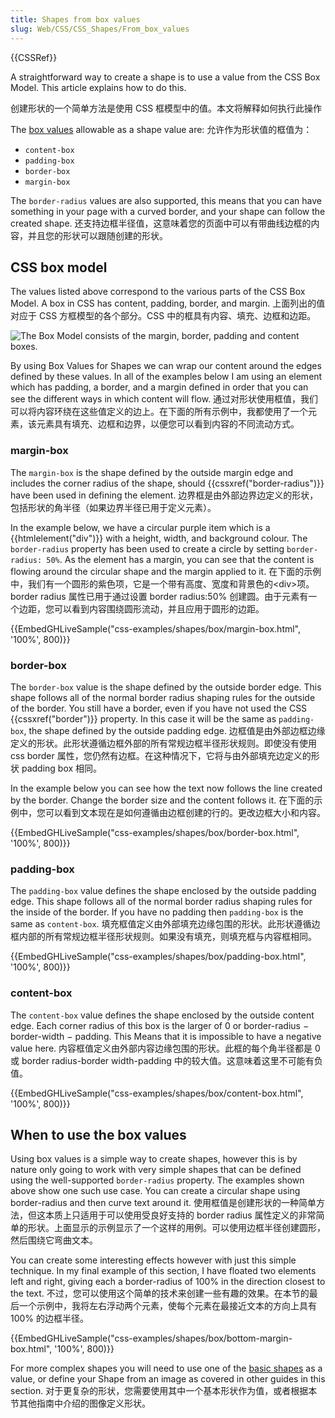 ```yaml
---
title: Shapes from box values
slug: Web/CSS/CSS_Shapes/From_box_values
---
```

{{CSSRef}}

A straightforward way to create a shape is to use a value from the CSS Box Model. This article explains how to do this.

创建形状的一个简单方法是使用 CSS 框模型中的值。本文将解释如何执行此操作

The [box values](https://drafts.csswg.org/css-shapes-1/#shapes-from-box-values) allowable as a shape value are:
允许作为形状值的框值为：

- `content-box`
- `padding-box`
- `border-box`
- `margin-box`

The `border-radius` values are also supported, this means that you can have something in your page with a curved border, and your shape can follow the created shape.
还支持边框半径值，这意味着您的页面中可以有带曲线边框的内容，并且您的形状可以跟随创建的形状。

## CSS box model

The values listed above correspond to the various parts of the CSS Box Model. A box in CSS has content, padding, border, and margin.
上面列出的值对应于 CSS 方框模型的各个部分。CSS 中的框具有内容、填充、边框和边距。

![The Box Model consists of the margin, border, padding and content boxes.](box-model.png)

By using Box Values for Shapes we can wrap our content around the edges defined by these values. In all of the examples below I am using an element which has padding, a border, and a margin defined in order that you can see the different ways in which content will flow.
通过对形状使用框值，我们可以将内容环绕在这些值定义的边上。在下面的所有示例中，我都使用了一个元素，该元素具有填充、边框和边界，以便您可以看到内容的不同流动方式。

### margin-box

The `margin-box` is the shape defined by the outside margin edge and includes the corner radius of the shape, should {{cssxref("border-radius")}} have been used in defining the element.
边界框是由外部边界边定义的形状，包括形状的角半径（如果边界半径已用于定义元素）。

In the example below, we have a circular purple item which is a {{htmlelement("div")}} with a height, width, and background colour. The `border-radius` property has been used to create a circle by setting `border-radius: 50%`. As the element has a margin, you can see that the content is flowing around the circular shape and the margin applied to it.
在下面的示例中，我们有一个圆形的紫色项，它是一个带有高度、宽度和背景色的\<div>项。border radius 属性已用于通过设置 border radius:50% 创建圆。由于元素有一个边距，您可以看到内容围绕圆形流动，并且应用于圆形的边距。

{{EmbedGHLiveSample("css-examples/shapes/box/margin-box.html", '100%', 800)}}

### border-box

The `border-box` value is the shape defined by the outside border edge. This shape follows all of the normal border radius shaping rules for the outside of the border. You still have a border, even if you have not used the CSS {{cssxref("border")}} property. In this case it will be the same as `padding-box`, the shape defined by the outside padding edge.
边框值是由外部边框边缘定义的形状。此形状遵循边框外部的所有常规边框半径形状规则。即使没有使用 css border 属性，您仍然有边框。在这种情况下，它将与由外部填充边定义的形状 padding box 相同。

In the example below you can see how the text now follows the line created by the border. Change the border size and the content follows it.
在下面的示例中，您可以看到文本现在是如何遵循由边框创建的行的。更改边框大小和内容。

{{EmbedGHLiveSample("css-examples/shapes/box/border-box.html", '100%', 800)}}

### padding-box

The `padding-box` value defines the shape enclosed by the outside padding edge. This shape follows all of the normal border radius shaping rules for the inside of the border. If you have no padding then `padding-box` is the same as `content-box`.
填充框值定义由外部填充边缘包围的形状。此形状遵循边框内部的所有常规边框半径形状规则。如果没有填充，则填充框与内容框相同。

{{EmbedGHLiveSample("css-examples/shapes/box/padding-box.html", '100%', 800)}}

### content-box

The `content-box` value defines the shape enclosed by the outside content edge. Each corner radius of this box is the larger of 0 or border-radius − border-width − padding. This Means that it is impossible to have a negative value here.
内容框值定义由外部内容边缘包围的形状。此框的每个角半径都是 0 或 border radius-border width-padding 中的较大值。这意味着这里不可能有负值。

{{EmbedGHLiveSample("css-examples/shapes/box/content-box.html", '100%', 800)}}

## When to use the box values

Using box values is a simple way to create shapes, however this is by nature only going to work with very simple shapes that can be defined using the well-supported `border-radius` property. The examples shown above show one such use case. You can create a circular shape using border-radius and then curve text around it.
使用框值是创建形状的一种简单方法，但这本质上只适用于可以使用受良好支持的 border radius 属性定义的非常简单的形状。上面显示的示例显示了一个这样的用例。可以使用边框半径创建圆形，然后围绕它弯曲文本。

You can create some interesting effects however with just this simple technique. In my final example of this section, I have floated two elements left and right, giving each a border-radius of 100% in the direction closest to the text.
不过，您可以使用这个简单的技术来创建一些有趣的效果。在本节的最后一个示例中，我将左右浮动两个元素，使每个元素在最接近文本的方向上具有 100% 的边框半径。

{{EmbedGHLiveSample("css-examples/shapes/box/bottom-margin-box.html", '100%', 800)}}

For more complex shapes you will need to use one of the [basic shapes](/zh-CN/docs/Web/CSS/CSS_Shapes/Basic_Shapes) as a value, or define your Shape from an image as covered in other guides in this section.
对于更复杂的形状，您需要使用其中一个基本形状作为值，或者根据本节其他指南中介绍的图像定义形状。
